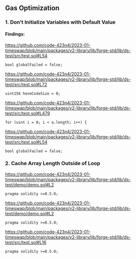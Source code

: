 ## Gas Optimization

### 1. Don't Initialize Variables with Default Value

#### Findings:

https://github.com/code-423n4/2023-01-timeswap/blob/main/packages/v2-library/lib/forge-std/lib/ds-test/src/test.sol#L54 
 ``` 
 bool globalFailed = false;
 ```
https://github.com/code-423n4/2023-01-timeswap/blob/main/packages/v2-library/lib/forge-std/lib/ds-test/src/test.sol#L72 
 ``` 
 uint256 hevmCodeSize = 0;
 ```
https://github.com/code-423n4/2023-01-timeswap/blob/main/packages/v2-library/lib/forge-std/lib/ds-test/src/test.sol#L479 
 ``` 
 for (uint i = 0; i < a.length; i++) {
 ```
https://github.com/code-423n4/2023-01-timeswap/blob/main/packages/v2-library/lib/forge-std/lib/ds-test/src/test.sol#L54 
 ``` 
 bool globalFailed = false;
 ```
 ### 2. Cache Array Length Outside of Loop

https://github.com/code-423n4/2023-01-timeswap/blob/main/packages/v2-library/lib/forge-std/lib/ds-test/demo/demo.sol#L2 
 ``` 
 pragma solidity >=0.5.0;
 ```
https://github.com/code-423n4/2023-01-timeswap/blob/main/packages/v2-library/lib/forge-std/lib/ds-test/demo/demo.sol#L2 
 ``` 
 pragma solidity >=0.5.0;
 ```
https://github.com/code-423n4/2023-01-timeswap/blob/main/packages/v2-library/lib/forge-std/lib/ds-test/src/test.sol#L16 
 ``` 
 pragma solidity >=0.5.0;
 ```